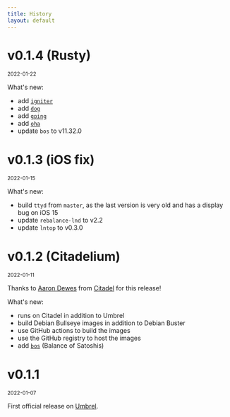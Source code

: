```yaml
---
title: History
layout: default
---
```


<h1 id="v0.1.4">v0.1.4 (Rusty)</h1>
<small>2022-01-22</small>

What's new:

* add [`igniter`](https://github.com/RooSoft/igniter)
* add [`dog`](https://github.com/ogham/dog)
* add [`gping`](https://github.com/orf/gping)
* add [`oha`](https://github.com/hatoo/oha)
* update `bos` to v11.32.0

<h1 id="v0.1.3">v0.1.3 (iOS fix)</h1>
<small>2022-01-15</small>

What's new:

* build `ttyd` from `master`, as the last version is very old and has a display bug on iOS 15
* update `rebalance-lnd` to v2.2
* update `lntop` to v0.3.0

<h1 id="v0.1.2">v0.1.2 (Citadelium)</h1>
<small>2022-01-11</small>

Thanks to [Aaron Dewes](https://github.com/AaronDewes) from [Citadel](https://runcitadel.space/) for this release!

What's new:

* runs on Citadel in addition to Umbrel
* build Debian Bullseye images in addition to Debian Buster
* use GitHub actions to build the images
* use the GitHub registry to host the images
* add [`bos`](https://github.com/alexbosworth/balanceofsatoshis) (Balance of Satoshis)

<h1 id="v0.1.1">v0.1.1</h1>
<small>2022-01-07</small>

First official release on [Umbrel](https://getumbrel.com/).